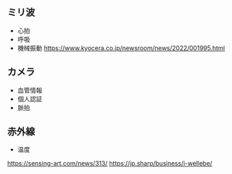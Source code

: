 
## ミリ波
- 心拍
- 呼吸
- 機械振動
https://www.kyocera.co.jp/newsroom/news/2022/001995.html

## カメラ

- 血管情報
- 個人認証
- 脈拍
## 赤外線

- 温度

https://sensing-art.com/news/313/
https://jp.sharp/business/i-wellebe/
